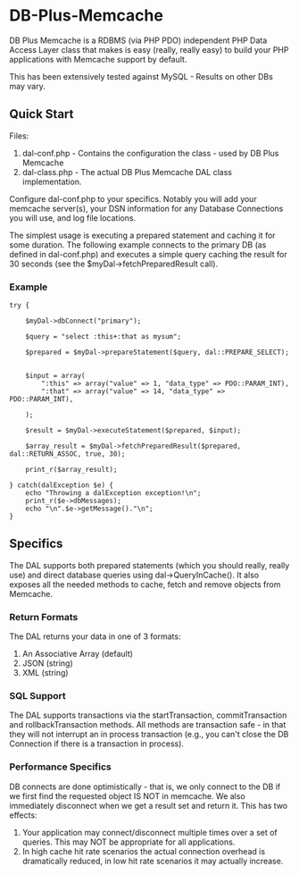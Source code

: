 # DB-Plus-Memcache

DB Plus Memcache is a RDBMS (via PHP PDO) independent PHP Data Access Layer class that makes is easy
(really, really easy) to build your PHP applications with Memcache support by default.

This has been extensively tested against MySQL - Results on other DBs may vary.

## Quick Start

Files:
1. dal-conf.php - Contains the configuration the class - used by DB Plus Memcache
2. dal-class.php - The actual DB Plus Memcache DAL class implementation.

Configure dal-conf.php to your specifics. Notably you will add your memcache server(s),
your DSN information for any Database Connections you will use, and log file locations.

The simplest usage is executing a prepared statement and caching it for some duration. The
following example connects to the primary DB (as defined in dal-conf.php) and executes
a simple query caching the result for 30 seconds (see the $myDal->fetchPreparedResult call).

### Example

    try {

        $myDal->dbConnect("primary");

        $query = "select :this+:that as mysum";

        $prepared = $myDal->prepareStatement($query, dal::PREPARE_SELECT);


        $input = array(
            ":this" => array("value" => 1, "data_type" => PDO::PARAM_INT),
            ":that" => array("value" => 14, "data_type" => PDO::PARAM_INT),

        );

        $result = $myDal->executeStatement($prepared, $input);

        $array_result = $myDal->fetchPreparedResult($prepared, dal::RETURN_ASSOC, true, 30);

        print_r($array_result);

    } catch(dalException $e) {
        echo "Throwing a dalException exception!\n";
        print_r($e->dbMessages);
        echo "\n".$e->getMessage()."\n";
    }

## Specifics

The DAL supports both prepared statements (which you should really, really use) and
direct database queries using dal->QueryInCache(). It also exposes all the needed methods
to cache, fetch and remove objects from Memcache.

### Return Formats

The DAL returns your data in one of 3 formats:
1. An Associative Array (default)
2. JSON (string)
3. XML (string)

### SQL Support

The DAL supports transactions via the startTransaction, commitTransaction and rollbackTransaction
methods. All methods are transaction safe - in that they will not interrupt an in process
transaction (e.g., you can't close the DB Connection if there is a transaction in process).

### Performance Specifics

DB connects are done optimistically - that is, we only connect to the DB if we first find the
requested object IS NOT in memcache. We also immediately disconnect when we get a result set and
return it. This has two effects:

1. Your application may connect/disconnect multiple times over a set of queries. This may NOT be appropriate for all applications.
2. In high cache hit rate scenarios the actual connection overhead is dramatically reduced, in low hit rate scenarios it may actually increase.

